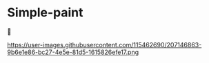 # Simple-paint
:eyes:

https://user-images.githubusercontent.com/115462690/207146863-9b6e1e86-bc27-4e5e-81d5-1615826efe17.png
